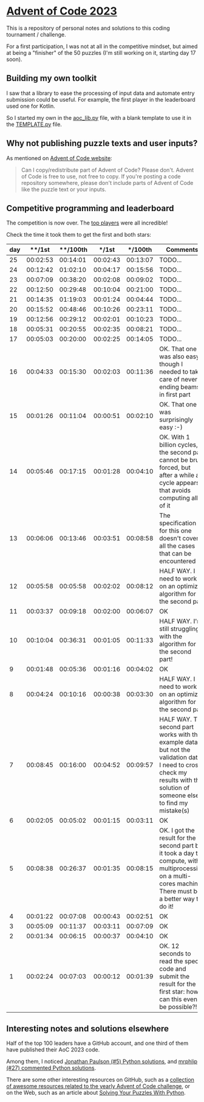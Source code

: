 # [Advent of Code 2023](https://adventofcode.com/2023)
This is a repository of personal notes and solutions to this coding tournament / challenge.

For a first participation, I was not at all in the competitive mindset, but aimed at being a "finisher" of the 50 puzzles (I'm still working on it, starting day 17 soon).

## Building my own toolkit
I saw that a library to ease the processing of input data and automate entry submission could be useful.
For example, the first player in the leaderboard used one for Kotlin.

So I started my own in the [aoc_lib.py](https://github.com/HubTou/AoC-2023/blob/main/aoc_lib.py) file, with a blank template to use it in the [TEMPLATE.py](https://github.com/HubTou/AoC-2023/blob/main/TEMPLATE.py) file.

## Why not publishing puzzle texts and user inputs?
As mentioned on [Advent of Code website](https://adventofcode.com/2023/about): 
> Can I copy/redistribute part of Advent of Code? Please don't. Advent of Code is free to use, not free to copy.
> If you're posting a code repository somewhere, please don't include parts of Advent of Code like the puzzle text or your inputs.

## Competitive programming and leaderboard
The competition is now over. The [top players](https://adventofcode.com/2023/leaderboard) were all incredible!

Check the time it took them to get the first and both stars:

day|\*\*/1st|\*\*/100th|\*/1st|\*/100th|Comments
---|---|---|---|---|---
25|00:02:53|00:14:01|00:02:43|00:13:07|TODO...
24|00:12:42|01:02:10|00:04:17|00:15:56|TODO...
23|00:07:09|00:38:20|00:02:08|00:09:02|TODO...
22|00:12:50|00:29:48|00:10:04|00:21:00|TODO...
21|00:14:35|01:19:03|00:01:24|00:04:44|TODO...
20|00:15:52|00:48:46|00:10:26|00:23:11|TODO...
19|00:12:56|00:29:12|00:02:01|00:10:23|TODO...
18|00:05:31|00:20:55|00:02:35|00:08:21|TODO...
17|00:05:03|00:20:00|00:02:25|00:14:05|TODO...
16|00:04:33|00:15:30|00:02:03|00:11:36|OK. That one was also easy, though I needed to take care of never ending beams in first part
15|00:01:26|00:11:04|00:00:51|00:02:10|OK. That one was surprisingly easy :-)
14|00:05:46|00:17:15|00:01:28|00:04:10|OK. With 1 billion cycles, the second part cannot be brute forced, but after a while a cycle appears that avoids computing all of it
13|00:06:06|00:13:46|00:03:51|00:08:58|The specification for this one doesn't cover all the cases that can be encountered
12|00:05:58|00:05:58|00:02:02|00:08:12|HALF WAY. I need to work on an optimized algorithm for the second part
11|00:03:37|00:09:18|00:02:00|00:06:07|OK
10|00:10:04|00:36:31|00:01:05|00:11:33|HALF WAY. I'm still struggling with the algorithm for the second part!
9|00:01:48|00:05:36|00:01:16|00:04:02|OK
8|00:04:24|00:10:16|00:00:38|00:03:30|HALF WAY. I need to work on an optimized algorithm for the second part
7|00:08:45|00:16:00|00:04:52|00:09:57|HALF WAY. The second part works with the example data, but not the validation data. I need to cross check my results with the solution of someone else to find my mistake(s)
6|00:02:05|00:05:02|00:01:15|00:03:11|OK
5|00:08:38|00:26:37|00:01:35|00:08:15|OK. I got the result for the second part but it took a day to compute, with multiprocessing on a multi-cores machine. There must be a better way to do it! 
4|00:01:22|00:07:08|00:00:43|00:02:51|OK
3|00:05:09|00:11:37|00:03:11|00:07:09|OK
2|00:01:34|00:06:15|00:00:37|00:04:10|OK
1|00:02:24|00:07:03|00:00:12|00:01:39|OK. 12 seconds to read the spec, code and submit the result for the first star: how can this even be possible?!

## Interesting notes and solutions elsewhere
Half of the top 100 leaders have a GitHub account, and one third of them have published their AoC 2023 code.

Among them, I noticed [Jonathan Paulson (#5) Python solutions](https://github.com/jonathanpaulson/AdventOfCode/tree/master/2023), and [mrphlip (#27) commented Python solutions](https://github.com/mrphlip/aoc/tree/master/2023). 

There are some other interesting resources on GitHub, such as a [collection of awesome resources related to the yearly Advent of Code challenge](https://github.com/Bogdanp/awesome-advent-of-code), or on the Web, such as an article about [Solving Your Puzzles With Python](https://realpython.com/python-advent-of-code/).
